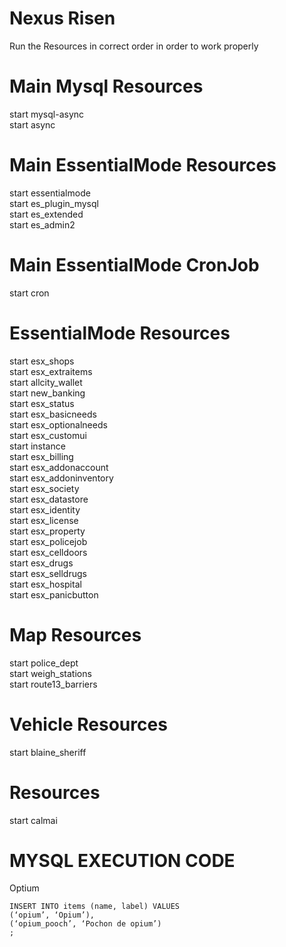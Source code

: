 # Nexus Risen

Run the Resources in correct order in order to work properly

# Main Mysql Resources

start mysql-async <br/>
start async

# Main EssentialMode Resources

start essentialmode <br/>
start es_plugin_mysql <br/>
start es_extended <br/>
start es_admin2

# Main EssentialMode CronJob

start cron

# EssentialMode Resources

start esx_shops <br/>
start esx_extraitems <br/>
start allcity_wallet <br/>
start new_banking <br/>
start esx_status <br />
start esx_basicneeds <br/>
start esx_optionalneeds <br/>
start esx_customui <br />
start instance <br/>
start esx_billing <br/>
start esx_addonaccount <br/>
start esx_addoninventory <br/>
start esx_society <br/>
start esx_datastore <br/>
start esx_identity <br/>
start esx_license <br/>
start esx_property <br/>
start esx_policejob <br/>
start esx_celldoors <br/>
start esx_drugs <br/>
start esx_selldrugs <br/>
start esx_hospital <br/>
start esx_panicbutton

# Map Resources

start police_dept <br/>
start weigh_stations <br/>
start route13_barriers

# Vehicle Resources

start blaine_sheriff

# Resources

start calmai


# MYSQL EXECUTION CODE

Optium
```
INSERT INTO items (name, label) VALUES
(‘opium’, ‘Opium’),
(‘opium_pooch’, ‘Pochon de opium’)
;
```